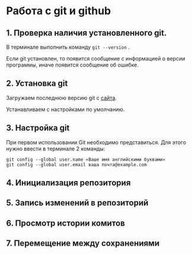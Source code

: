 # Работа с git и github

## 1. Проверка наличия установленного git.

В терминале выполнить команду `git --version` .

Если git установлен, то появится сообщение с информацией о версии программы, иначе появится сообщение об ошибке.

## 2. Установка git

Загружаем последнюю версию git с [сайта](https://git-scm.com/downloads.).

Устанавливаем с настройками по умолчанию.

## 3. Настройка git

При первом использовании Git необходимо представиться.
Для этого нужно ввести в терминале 2 команды:

```
git config --global user.name «Ваше имя английскими буквами»
git config --global user.email ваша почта@example.com
```

## 4. Инициализация репозитория

## 5. Запись изменений в репозиторий

## 6. Просмотр истории комитов

## 7. Перемещение между сохранениями
